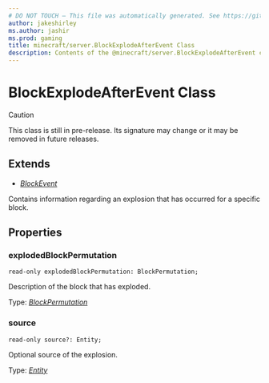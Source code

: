 ```yaml
---
# DO NOT TOUCH — This file was automatically generated. See https://github.com/mojang/minecraftapidocsgenerator to modify descriptions, examples, etc.
author: jakeshirley
ms.author: jashir
ms.prod: gaming
title: minecraft/server.BlockExplodeAfterEvent Class
description: Contents of the @minecraft/server.BlockExplodeAfterEvent class.
---
```

# BlockExplodeAfterEvent Class

> [!CAUTION]
> This class is still in pre-release.  Its signature may change or it may be removed in future releases.

## Extends
- [*BlockEvent*](BlockEvent.md)

Contains information regarding an explosion that has occurred for a specific block.

## Properties

### **explodedBlockPermutation**
`read-only explodedBlockPermutation: BlockPermutation;`

Description of the block that has exploded.

Type: [*BlockPermutation*](BlockPermutation.md)

### **source**
`read-only source?: Entity;`

Optional source of the explosion.

Type: [*Entity*](Entity.md)
